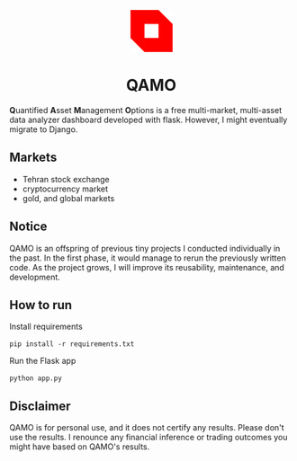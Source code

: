 <p align="center">
  <img width="75" height="75" src="static/image/logo.png">
  <h1 align="center">QAMO</h1>
</p>

**Q**uantified **A**sset **M**anagement **O**ptions is a free multi-market, multi-asset data analyzer dashboard developed with flask. However, I might eventually migrate to Django.

## Markets
- Tehran stock exchange
- cryptocurrency market
- gold, and global markets

## Notice
QAMO is an offspring of previous tiny projects I conducted individually in the past. In the first phase, it would manage to rerun the previously written code. As the project grows, I will improve its reusability, maintenance, and development. 

## How to run
Install requirements
```
pip install -r requirements.txt
```
Run the Flask app
```
python app.py
```

## Disclaimer
QAMO is for personal use, and it does not certify any results. Please don't use the results. I renounce any financial inference or trading outcomes you might have based on QAMO's results.
